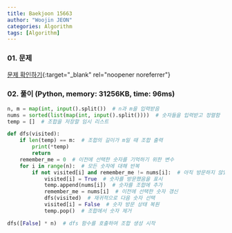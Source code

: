 ```yaml
---
title: Baekjoon 15663
author: "Woojin JEON"
categories: Algorithm
tags: [Algorithm]
---
```


### 01. 문제

[문제 확인하기](https://www.acmicpc.net/problem/15663){:target="_blank" rel="noopener noreferrer"}

### 02. 풀이 (Python, memory: 31256KB, time: 96ms)

```Python
n, m = map(int, input().split())  # n과 m을 입력받음
nums = sorted(list(map(int, input().split())))  # 숫자들을 입력받고 정렬함
temp = []  # 조합을 저장할 임시 리스트

def dfs(visited):
    if len(temp) == m:  # 조합의 길이가 m일 때 조합 출력
        print(*temp)
        return
    remember_me = 0  # 이전에 선택한 숫자를 기억하기 위한 변수
    for i in range(n):  # 모든 숫자에 대해 반복
        if not visited[i] and remember_me != nums[i]:  # 아직 방문하지 않았고 중복되지 않는 경우
            visited[i] = True  # 숫자를 방문했음을 표시
            temp.append(nums[i])  # 숫자를 조합에 추가
            remember_me = nums[i]  # 이전에 선택한 숫자 갱신
            dfs(visited)  # 재귀적으로 다음 숫자 선택
            visited[i] = False  # 숫자 방문 상태 복원
            temp.pop()  # 조합에서 숫자 제거

dfs([False] * n)  # dfs 함수를 호출하여 조합 생성 시작
```
